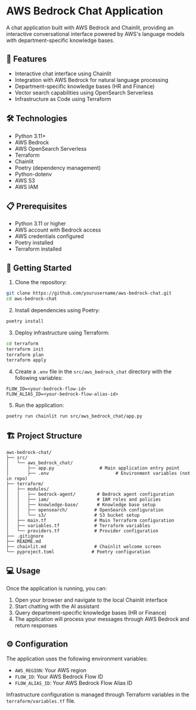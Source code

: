 # AWS Bedrock Chat Application

A chat application built with AWS Bedrock and Chainlit, providing an interactive conversational interface powered by AWS's language models with department-specific knowledge bases.

## 🌟 Features

- Interactive chat interface using Chainlit
- Integration with AWS Bedrock for natural language processing
- Department-specific knowledge bases (HR and Finance)
- Vector search capabilities using OpenSearch Serverless
- Infrastructure as Code using Terraform

## 🛠️ Technologies

- Python 3.11+
- AWS Bedrock
- AWS OpenSearch Serverless
- Terraform
- Chainlit
- Poetry (dependency management)
- Python-dotenv
- AWS S3
- AWS IAM

## 📋 Prerequisites

- Python 3.11 or higher
- AWS account with Bedrock access
- AWS credentials configured
- Poetry installed
- Terraform installed

## 🚀 Getting Started

1. Clone the repository:

```bash
git clone https://github.com/yourusername/aws-bedrock-chat.git
cd aws-bedrock-chat
```

2. Install dependencies using Poetry:

```bash
poetry install
```

3. Deploy infrastructure using Terraform:

```bash
cd terraform
terraform init
terraform plan
terraform apply
```

4. Create a `.env` file in the `src/aws_bedrock_chat` directory with the following variables:
```env
FLOW_ID=<your-bedrock-flow-id>
FLOW_ALIAS_ID=<your-bedrock-flow-alias-id>
```

5. Run the application:
```bash
poetry run chainlit run src/aws_bedrock_chat/app.py
```

## 🏗️ Project Structure

```
aws-bedrock-chat/
├── src/
│   └── aws_bedrock_chat/
│       ├── app.py                 # Main application entry point
│       ├── .env                         # Environment variables (not in repo)
├── terraform/
│   ├── modules/
│   │   ├── bedrock-agent/        # Bedrock agent configuration
│   │   ├── iam/                  # IAM roles and policies
│   │   ├── knowledge-base/       # Knowledge base setup
│   │   ├── opensearch/          # OpenSearch configuration
│   │   └── s3/                  # S3 bucket setup
│   ├── main.tf                  # Main Terraform configuration
│   ├── variables.tf             # Terraform variables
│   └── providers.tf             # Provider configuration
├── .gitignore
├── README.md
├── chainlit.md                  # Chainlit welcome screen
└── pyproject.toml              # Poetry configuration
```

## 💻 Usage

Once the application is running, you can:
1. Open your browser and navigate to the local Chainlit interface
2. Start chatting with the AI assistant
3. Query department-specific knowledge bases (HR or Finance)
4. The application will process your messages through AWS Bedrock and return responses

## ⚙️ Configuration

The application uses the following environment variables:
- `AWS_REGION`: Your AWS region
- `FLOW_ID`: Your AWS Bedrock Flow ID
- `FLOW_ALIAS_ID`: Your AWS Bedrock Flow Alias ID

Infrastructure configuration is managed through Terraform variables in the `terraform/variables.tf` file.
